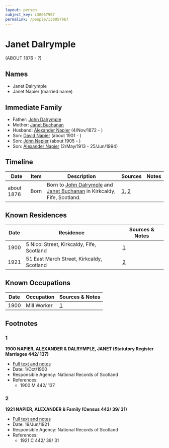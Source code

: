 ```yaml
---
layout: person
subject_key: i30057967
permalink: /people/i30057967
---
```


# Janet Dalrymple
(ABOUT 1876 - ?)

## Names

* Janet Dalrymple
* Janet Napier (married name)

## Immediate Family

* Father: [John Dalrymple](./@90699645@-john-dalrymple-b-d.md)
* Mother: [Janet Buchanan](./@48339564@-janet-buchanan-b-d.md)
* Husband: [Alexander Napier](./@22451165@-alexander-napier-b1872-11-4-d.md) (4/Nov/1872 - )
* Son: [David Napier](./@46994217@-david-napier-b1901-d.md) (about 1901 - )
* Son: [John Napier](./@61882948@-john-napier-b1905-d.md) (about 1905 - )
* Son: [Alexander Napier](./@80968928@-alexander-napier-b1913-5-2-d1994-6-25.md) (2/May/1913 - 25/Jun/1994)

## Timeline

Date | Item | Description | Sources | Notes
---|---|---|---|---
about 1876 | Born | Born to [John Dalrymple](./@90699645@-john-dalrymple-b-d.md) and [Janet Buchanan](./@48339564@-janet-buchanan-b-d.md) in Kirkcaldy, Fife, Scotland. | [1](#1), [2](#2) | 

## Known Residences

Date | Residence | Sources & Notes
---|---|---
1900 | 5 Nicol Street, Kirkcaldy, Fife, Scotland | [1](#1)
1921 | 51 East March Street, Kirkcaldy, Scotland | [2](#2)

## Known Occupations

Date | Occupation | Sources & Notes
---|---|---
1900 | Mill Worker | [1](#1)

## Footnotes

### 1

**1900 NAPIER, ALEXANDER & DALRYMPLE, JANET (Statutory Register Marriages 442/ 137)**

* [Full text and notes](../sources/@15374640@-1900-napier,-alexander-&-dalrymple,-janet-statutory-register-marriages-442-137-.md)
* Date: 1/Oct/1900
* Responsible Agency: National Records of Scotland
* References: 
  * 1900 M 442/ 137

### 2

**1921 NAPIER, ALEXANDER & Family (Census 442/ 39/ 31)**

* [Full text and notes](../sources/@53032338@-1921-napier,-alexander-&-family-census-442-39-31-.md)
* Date: 19/Jun/1921
* Responsible Agency: National Records of Scotland
* References: 
  * 1921 C 442/ 39/ 31

